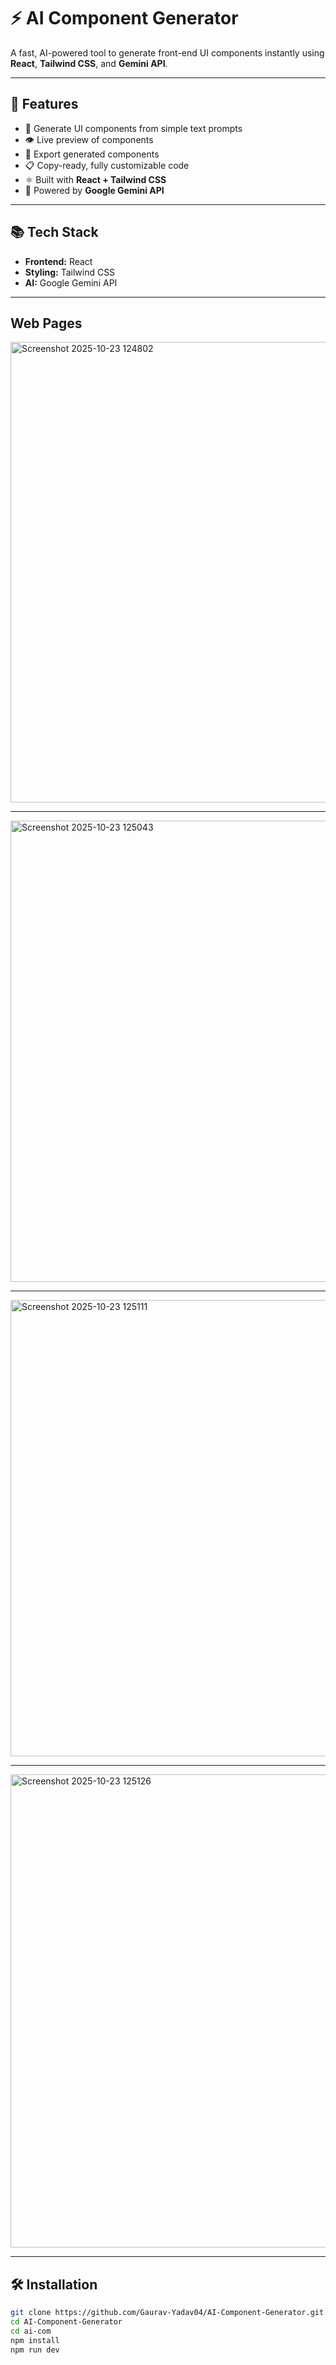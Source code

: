 # ⚡ AI Component Generator

A fast, AI-powered tool to generate front-end UI components instantly using **React**, **Tailwind CSS**, and **Gemini API**.

---

## 🚀 Features
- 🧠 Generate UI components from simple text prompts  
- 👁️ Live preview of components  
- 💾 Export generated components  
- 📋 Copy-ready, fully customizable code  
- ⚛️ Built with **React + Tailwind CSS**  
- 🤖 Powered by **Google Gemini API**  

---

## 📚 Tech Stack
- **Frontend:** React  
- **Styling:** Tailwind CSS  
- **AI:** Google Gemini API  

---
## Web Pages

<img width="1519" height="737" alt="Screenshot 2025-10-23 124802" src="https://github.com/user-attachments/assets/596144c1-ac08-4e47-916b-88d9615c3e2e" />

---
<img width="1586" height="738" alt="Screenshot 2025-10-23 125043" src="https://github.com/user-attachments/assets/0a3131f4-2566-4477-90d7-1ba8479c550e" />

---
<img width="1566" height="730" alt="Screenshot 2025-10-23 125111" src="https://github.com/user-attachments/assets/efff1c4c-66f6-4dd5-8c4d-2b25d9630d4e" />

---
<img width="1597" height="757" alt="Screenshot 2025-10-23 125126" src="https://github.com/user-attachments/assets/8613bccc-58a3-49dc-92cc-9f39e0e57902" />

---


## 🛠️ Installation
```bash
git clone https://github.com/Gaurav-Yadav04/AI-Component-Generator.git
cd AI-Component-Generator
cd ai-com
npm install
npm run dev


